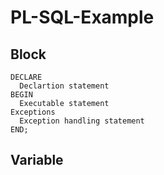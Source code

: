 # PL-SQL-Example

## Block

    DECLARE
      Declartion statement
    BEGIN 
      Executable statement
    Exceptions
      Exception handling statement
    END;

## Variable
